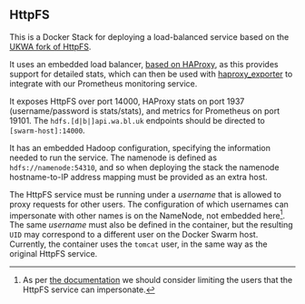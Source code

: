 HttpFS
------

This is a Docker Stack for deploying a load-balanced service based on the [UKWA fork of HttpFS](https://github.com/ukwa/httpfs).

It uses an embedded load balancer, [based on HAProxy](https://github.com/docker-archive/dockercloud-haproxy), as this provides support for detailed stats, which can then be used with [haproxy_exporter](https://github.com/prometheus/haproxy_exporter) to integrate with our Prometheus monitoring service.

It exposes HttpFS over port 14000, HAProxy stats on port 1937 (username/password is stats/stats), and metrics for Prometheus on port 19101. The `hdfs.[d|b|]api.wa.bl.uk` endpoints should be directed to `[swarm-host]:14000`.

It has an embedded Hadoop configuration, specifying the information needed to run the service. The namenode is defined as `hdfs://namenode:54310`, and so when deploying the stack the namenode hostname-to-IP address mapping must be provided as an extra host.

The HttpFS service must be running under a _username_ that is allowed to proxy requests for other users. The configuration of which usernames can impersonate with other names is on the NameNode, not embedded here[^1]. The same _username_ must also be defined in the container, but the resulting `UID` may correspond to a different user on the Docker Swarm host. Currently, the container uses the `tomcat` user, in the same way as the original HttpFS service.

[^1]: As per [the documentation](https://hadoop.apache.org/docs/current/hadoop-project-dist/hadoop-common/Superusers.html#Configurations) we should consider limiting the users that the HttpFS service can impersonate.

